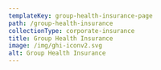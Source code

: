 ```yaml
---
templateKey: group-health-insurance-page
path: /group-health-insurance
collectionType: corporate-insurance
title: Group Health Insurance
image: /img/ghi-iconv2.svg
alt: Group Health Insurance
---
```

